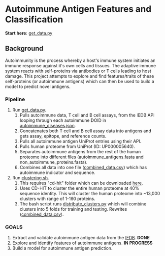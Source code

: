 # Autoimmune Antigen Features and Classification

**Start here:** [get_data.py](get_data.py)


## Background

Autoimmunity is the process whereby a host's immune system initiates 
an immune response against it's own cells and tissues. The adaptive
immune system reacts with self-proteins via antibodies or T cells 
leading to host damage. This project attempts to explore and find
features/traits of these self-proteins (or autoimmune antigens) which
can then be used to build a model to predict novel antigens.

### Pipeline
1. Run [get_data.py](get_data.py).
    1. Pulls autoimmune data, T cell and B cell assays, from the IEDB API looping through each autoimmune DOID in [autoimmune_diseases.json](autoimmune_disease.json).
    2. Concatenates both T cell and B cell assay data into antigens and gets assay, epitope, and reference counts.
    3. Pulls all autoimmune antigen UniProt entries using their API.
    4. Pulls human proteome from UniProt (ID: UP000005640).
    5. Separates autoimmune antigens from the rest of the human proteome into different files (autoimmune_antigens.fasta and non_autoimmune_proteins.fasta).
    6. Combines all data into one file ([combined_data.csv](combined_data.csv)) which has autoimmune indicator and sequence.
2. Run [clustering.sh](clustering.sh).
    1. This requires "cd-hit" folder which can be downloaded [here](https://github.com/weizhongli/cdhit/releases).
    2. Uses CD-HIT to cluster the entire human proteome at 40% sequence identity. This will cluster the human proteome into ~13,000 clusters with range of 1-160 proteins.
    3. The bash script runs [distribute_clusters.py](distribute_clusters.py) which will combine clusters into 5 folds for training and testing. Rewrites ([combined_data.csv](combined_data.csv)).


### GOALS
1. Extract and validate autoimmune antigen data from the [IEDB](https://www.iedb.org/). **DONE**
2. Explore and identify features of autoimmune antigens. **IN PROGRESS**
3. Build a model for autoimmune antigen prediction.
